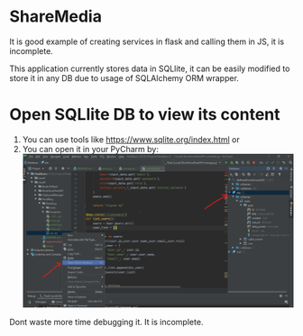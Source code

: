 # ShareMedia

It is good example of creating services in flask and calling them in JS, it is incomplete.


This application currently stores data in SQLlite, it can be easily modified to store it in any DB due to usage of SQLAlchemy ORM wrapper.
# Open SQLlite DB to view its content
1. You can use tools like https://www.sqlite.org/index.html or
2. You can open it in your PyCharm by:
![Open DB](./SQLlite.png)


Dont waste more time debugging it. It is incomplete.
